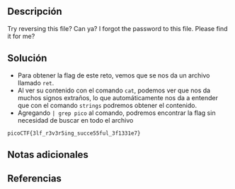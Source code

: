 ## Descripción
Try reversing this file? Can ya? I forgot the password to this file. Please find it for me?

## Solución
- Para obtener la flag de este reto, vemos que se nos da un archivo llamado `ret`.
- Al ver su contenido con el comando `cat`, podemos ver que nos da muchos signos extraños, lo que automáticamente nos da a entender que con el comando `strings` podremos obtener el contenido.
- Agregando `| grep pico` al comando, podremos encontrar la flag sin necesidad de buscar en todo el archivo

```bash()
picoCTF{3lf_r3v3r5ing_succe55ful_3f1331e7}
```

## Notas adicionales

## Referencias 